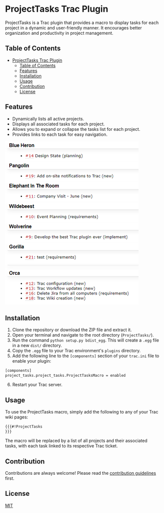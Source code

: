 # ProjectTasks Trac Plugin

ProjectTasks is a Trac plugin that provides a macro to display tasks for each project in a dynamic and user-friendly manner. It encourages better organization and productivity in project management.

## Table of Contents

- [ProjectTasks Trac Plugin](#projecttasks-trac-plugin)
  - [Table of Contents](#table-of-contents)
  - [Features](#features)
  - [Installation](#installation)
  - [Usage](#usage)
  - [Contribution](#contribution)
  - [License](#license)

## Features

- Dynamically lists all active projects.
- Displays all associated tasks for each project.
- Allows you to expand or collapse the tasks list for each project.
- Provides links to each task for easy navigation.

![ProjectTasks Demo](./demo.png)

## Installation

1. Clone the repository or download the ZIP file and extract it.
2. Open your terminal and navigate to the root directory (`ProjectTasks/`).
3. Run the command `python setup.py bdist_egg`. This will create a `.egg` file in a new `dist/` directory.
4. Copy the `.egg` file to your Trac environment's `plugins` directory.
5. Add the following line to the `[components]` section of your `trac.ini` file to enable your plugin:

```
[components]
project_tasks.project_tasks.ProjectTasksMacro = enabled
```

6. Restart your Trac server.

## Usage

To use the ProjectTasks macro, simply add the following to any of your Trac wiki pages:

```
{{{#!ProjectTasks
}}}
```

The macro will be replaced by a list of all projects and their associated tasks, with each task linked to its respective Trac ticket.

## Contribution

Contributions are always welcome! Please read the [contribution guidelines](./CONTRIBUTING.md) first.

## License

[MIT](./LICENSE)
